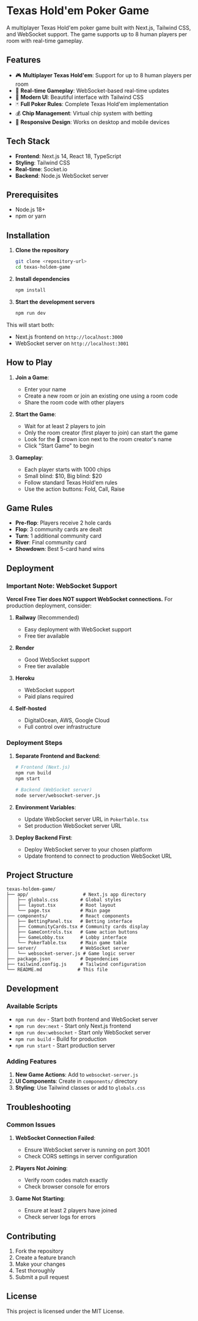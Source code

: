 # Texas Hold'em Poker Game

A multiplayer Texas Hold'em poker game built with Next.js, Tailwind CSS, and WebSocket support. The game supports up to 8 human players per room with real-time gameplay.

## Features

- 🎮 **Multiplayer Texas Hold'em**: Support for up to 8 human players per room
- 🔄 **Real-time Gameplay**: WebSocket-based real-time updates
- 🎨 **Modern UI**: Beautiful interface with Tailwind CSS
- 🃏 **Full Poker Rules**: Complete Texas Hold'em implementation
- 💰 **Chip Management**: Virtual chip system with betting
- 📱 **Responsive Design**: Works on desktop and mobile devices

## Tech Stack

- **Frontend**: Next.js 14, React 18, TypeScript
- **Styling**: Tailwind CSS
- **Real-time**: Socket.io
- **Backend**: Node.js WebSocket server

## Prerequisites

- Node.js 18+ 
- npm or yarn

## Installation

1. **Clone the repository**
   ```bash
   git clone <repository-url>
   cd texas-holdem-game
   ```

2. **Install dependencies**
   ```bash
   npm install
   ```

3. **Start the development servers**
   ```bash
   npm run dev
   ```

This will start both:
- Next.js frontend on `http://localhost:3000`
- WebSocket server on `http://localhost:3001`

## How to Play

1. **Join a Game**:
   - Enter your name
   - Create a new room or join an existing one using a room code
   - Share the room code with other players

2. **Start the Game**:
   - Wait for at least 2 players to join
   - Only the room creator (first player to join) can start the game
   - Look for the 👑 crown icon next to the room creator's name
   - Click "Start Game" to begin

3. **Gameplay**:
   - Each player starts with 1000 chips
   - Small blind: $10, Big blind: $20
   - Follow standard Texas Hold'em rules
   - Use the action buttons: Fold, Call, Raise

## Game Rules

- **Pre-flop**: Players receive 2 hole cards
- **Flop**: 3 community cards are dealt
- **Turn**: 1 additional community card
- **River**: Final community card
- **Showdown**: Best 5-card hand wins

## Deployment

### Important Note: WebSocket Support

**Vercel Free Tier does NOT support WebSocket connections.** For production deployment, consider:

1. **Railway** (Recommended)
   - Easy deployment with WebSocket support
   - Free tier available

2. **Render**
   - Good WebSocket support
   - Free tier available

3. **Heroku**
   - WebSocket support
   - Paid plans required

4. **Self-hosted**
   - DigitalOcean, AWS, Google Cloud
   - Full control over infrastructure

### Deployment Steps

1. **Separate Frontend and Backend**:
   ```bash
   # Frontend (Next.js)
   npm run build
   npm start
   
   # Backend (WebSocket server)
   node server/websocket-server.js
   ```

2. **Environment Variables**:
   - Update WebSocket server URL in `PokerTable.tsx`
   - Set production WebSocket server URL

3. **Deploy Backend First**:
   - Deploy WebSocket server to your chosen platform
   - Update frontend to connect to production WebSocket URL

## Project Structure

```
texas-holdem-game/
├── app/                    # Next.js app directory
│   ├── globals.css        # Global styles
│   ├── layout.tsx         # Root layout
│   └── page.tsx           # Main page
├── components/            # React components
│   ├── BettingPanel.tsx   # Betting interface
│   ├── CommunityCards.tsx # Community cards display
│   ├── GameControls.tsx   # Game action buttons
│   ├── GameLobby.tsx      # Lobby interface
│   └── PokerTable.tsx     # Main game table
├── server/                # WebSocket server
│   └── websocket-server.js # Game logic server
├── package.json           # Dependencies
├── tailwind.config.js     # Tailwind configuration
└── README.md             # This file
```

## Development

### Available Scripts

- `npm run dev` - Start both frontend and WebSocket server
- `npm run dev:next` - Start only Next.js frontend
- `npm run dev:websocket` - Start only WebSocket server
- `npm run build` - Build for production
- `npm run start` - Start production server

### Adding Features

1. **New Game Actions**: Add to `websocket-server.js`
2. **UI Components**: Create in `components/` directory
3. **Styling**: Use Tailwind classes or add to `globals.css`

## Troubleshooting

### Common Issues

1. **WebSocket Connection Failed**:
   - Ensure WebSocket server is running on port 3001
   - Check CORS settings in server configuration

2. **Players Not Joining**:
   - Verify room codes match exactly
   - Check browser console for errors

3. **Game Not Starting**:
   - Ensure at least 2 players have joined
   - Check server logs for errors

## Contributing

1. Fork the repository
2. Create a feature branch
3. Make your changes
4. Test thoroughly
5. Submit a pull request

## License

This project is licensed under the MIT License. 